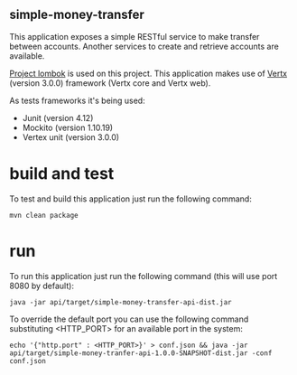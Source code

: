 ## simple-money-transfer

This application exposes a simple RESTful service to make transfer between accounts.
Another services to create and retrieve accounts are available.

[Project lombok](https://projectlombok.org/) is used on this project.
This application makes use of [Vertx](http://vertx.io/) (version 3.0.0) framework (Vertx core and Vertx web).

As tests frameworks it's being used:
- Junit (version 4.12)
- Mockito (version 1.10.19)
- Vertex unit (version 3.0.0)

# build and test
To test and build this application just run the following command:

``mvn clean package``

# run
To run this application just run the following command (this will use port 8080 by default):

``java -jar api/target/simple-money-transfer-api-dist.jar``

To override the default port you can use the following command substituting <HTTP_PORT> for an available port in the system:

``echo '{"http.port" : <HTTP_PORT>}' > conf.json && java -jar api/target/simple-money-tranfer-api-1.0.0-SNAPSHOT-dist.jar -conf conf.json``